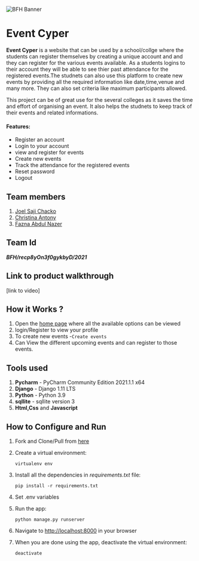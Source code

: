 ![BFH Banner](https://trello-attachments.s3.amazonaws.com/542e9c6316504d5797afbfb9/542e9c6316504d5797afbfc1/39dee8d993841943b5723510ce663233/Frame_19.png)
# Event Cyper
**Event Cyper** is a website that can be used by a school/collge where the students can register themselves by creating a unique account and and they can register for the various events available. As a students logins to their account they will be able to see thier past attendance for the registered events.The studnets can also use this platform to create new events by providing all the required information like date,time,venue and many more. They can also set criteria like maximum participants allowed.

This project can be of great use for the several colleges as it saves the time and effort of organising an event. It also helps the studnets to keep track of their events and related informations.

#### Features:
* Register an account
* Login to your account
* view and register for events
* Create new events
* Track the attendance for the registered events 
* Reset password
* Logout
## Team members
1. [Joel Saji Chacko](https://github.com/joelsajichacko)
2. [Christina Antony](https://github.com/tinaelsaantony)
3. [Fazna Abdul Nazer](https://github.com/faznan3nazer)
## Team Id
***BFH/recp8yOn3f0gykbyD/2021***
## Link to product walkthrough
[link to video]
## How it Works ?
1. Open the [home page](https://event-cyper.herokuapp.com/) where all the available options can be viewed 
2. login/Register to view your profile
3. To create new events -`Create events` 
4. Can View the different upcoming events and can register to those events.
## Tools used
1. **Pycharm** - PyCharm Community Edition 2021.1.1 x64
2. **Django** - Django 1.11 LTS
3. **Python** - Python 3.9
4. **sqllite** - sqllite version 3
5. **Html,Css** and **Javascript** 
## How to Configure and Run
1. Fork and Clone/Pull from [here](https://github.com/joelsajichacko/Event_Cyper)
2. Create a virtual environment:
   
   `virtualenv env`
  
3. Install all the dependencies in *requirements.txt* file:

   `pip install -r requirements.txt`
   
4. Set .env variables
5. Run the app:

   `python manage.py runserver`  

6. Navigate to [http://localhost:8000](http://127.0.0.1:8000/) in your browser 
7. When you are done using the app, deactivate the virtual environment:

   `deactivate`


